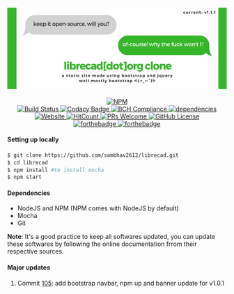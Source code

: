 <p align="middle">
  <img src="styles/images/CLone.jpg" alt="banner">
  <br><br>
  <a href="https://npmjs.org/package/librecad" target="_blank"> 
     <img src="https://nodei.co/npm/librecad.png" alt="NPM">
  </a>
  <br>
  <a href="https://travis-ci.org/sambhav2612/librecad" target="_blank">
    <img src="https://travis-ci.org/sambhav2612/librecad.svg?branch=master" alt="Build Status">
  </a>
  <a href="https://www.codacy.com/app/sambhavjain2612/librecad?utm_source=github.com&amp;utm_medium=referral&amp;utm_content=sambhav2612/librecad&amp;utm_campaign=Badge_Grade" target="_blank">
    <img src="https://api.codacy.com/project/badge/Grade/20a28db2c07b4354960304794edbb21b" alt="Codacy Badge">
  </a>
  <a href="https://bettercodehub.com/sambhav2612/librecad/" target="_blank">
    <img src="https://bettercodehub.com/edge/badge/sambhav2612/librecad?branch=master" alt="BCH Compliance">
  </a>
  <a href="https://david-dm.org/sambhav2612/librecad" target="_blank">
    <img src="https://david-dm.org/sambhav2612/librecad.svg" alt="dependencies">
  </a>
  <br>
  <a href="https://sambhav2612.github.io/librecad/" target="_blank">
    <img src="https://img.shields.io/website-up-down-green-red/http/shields.io.svg?label=watch-it-live" alt="Website">
  </a>
  <a href="http://hits.dwyl.io/sambhav2612/librecad" target="_blank">
    <img src="http://hits.dwyl.io/sambhav2612/librecad.svg" alt="HitCount">
  </a>
  <a href="https://github.com/sambhav2612/librecad/pulls" target="_blank">
    <img src="https://img.shields.io/badge/PRs-welcome-brightgreen.svg?style=flat" alt="PRs Welcome">
  </a>
  <a href="https://github.com/sambhav2612/librecad/blob/master/LICENSE" target="_blank">
    <img src="https://img.shields.io/github/license/sambhav2612/librecad.svg" alt="GitHub License">
  </a>
  <br>
  <a href="http://forthebadge.com" target="_blank">
    <img src="http://forthebadge.com/images/badges/built-by-developers.svg" alt="forthebadge">
  </a>
  <a href="http://forthebadge.com" target="_blank">
    <img src="http://forthebadge.com/images/badges/built-with-love.svg" alt="forthebadge">
  </a>
</p>

#### Setting up locally
```bash
$ git clone https://github.com/sambhav2612/librecad.git
$ cd librecad
$ npm install #to install mocha
$ npm start
```

#### Dependencies
- NodeJS and NPM (NPM comes with NodeJS by default)
- Mocha
- Git

**Note**: It's a good practice to keep all softwares updated, you can update these softwares by following the online documentation frrom their respective sources. 

#### Major updates
1. Commit <a href="https://github.com/sambhav2612/librecad/commit/46f0b656fd5ddddd0d8f5526b43f744379ddc0fa" target="_blank">105</a>: add bootstrap navbar, npm up and banner update for v1.0.1 

